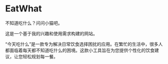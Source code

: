 # EatWhat  
不知道吃什么？问问小猫吧。  

这是一个基于我的兴趣和使用需求构建的网站。  

“今天吃什么”是一款专为解决日常饮食选择困扰的应用。在繁忙的生活中，很多人都面临着每天都不知道吃什么的困境。这款小工具旨在为您提供个性化的饮食建议，让您轻松规划每一餐。